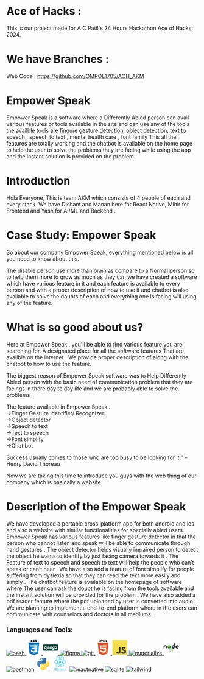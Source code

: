 # Ace of Hacks :
This is our project made for A C Patil's 24 Hours Hackathon Ace of Hacks 2024.

# We have Branches :
Web Code : https://github.com/OMPOL1705/AOH_AKM

# Empower Speak

Empower Speak is a software where a Differently Abled person can avail various features or tools available in the site and can use any of the tools the availble tools are fingure gesture detection, object detection, text to speech , speech to text , mental health care , font family This all the features are totally working and the chatbot is available on the home page to help the user to solve the problems they are facing while using the app and the instant solution is provided on the problem.

# Introduction

Hola Everyone, This is team AKM which consists of 4 people of each and every stack. We have Dishant and Manan here for React Native, Mihir for Frontend and Yash for AI/ML and Backend .

# Case Study: Empower Speak

So about our company Empower Speak, everything mentioned below is all you need to know about this.

The disable person use more than brain as compare to a Normal person so to help them more to grow as much as they can we have created a software which have various feature in it and each feature is available to every person and with a proper description of how to use it and chatbot is also available to solve the doubts of each and everything one is facing will using any of the feature.   

# What is so good about us?

Here at Empower Speak , you'll be able to find various feature you are searching for. A designated place for all the software features That are availble on the internet . We provide proper description of along with the chatbot to how to use the feature. 
 
The biggest reason of Empower Speak software was to Help Differently Abled person with the basic need of communication problem that they are facings in there day to day life and we are probably able to solve the problems 

The feature available in Empower Speak .
<br /> ->Finger Gesture identifier/ Recognizer.
<br /> ->Object detector
<br /> ->Speech to text
<br /> ->Text to speech
<br /> ->Font simplify 
<br /> ->Chat bot

Success usually comes to those who are too busy to be looking for it.” – Henry David Thoreau

Now we are taking this time to introduce you guys with the web thing of our company which is basically a website.

# Description of the Empower Speak
We have developed a portable cross-platform app for both android and ios and also a website with similar functionalities for specially abled users. Empower Speak has various features like finger gesture detector in that the person who cannot listen and speak will be able to communicate through hand gestures . The object detector helps visually impaired person to detect the object he wants to identify by just facing camera towards it .
The Feature of text to speech and speech to text will help the people who can’t speak or can’t hear . We have also add a feature of font simplify for people suffering from dyslexia so that they can read the text more easily and simply . 
The chatbot feature is available on the homepage of software where The user can ask the doubt he is facing from the tools available and the instant solution will be provided for the problem . We have also added a pdf reader feature where the pdf uploaded by user is converted into audio . 
We are planning to implement a end-to-end platform where in the users can communicate with counselors and doctors in all mediums . 


 
<h3 align="left">Languages and Tools:</h3>
<p align="left"> <a href="https://www.gnu.org/software/bash/" target="_blank" rel="noreferrer"> <img src="https://www.vectorlogo.zone/logos/gnu_bash/gnu_bash-icon.svg" alt="bash" width="40" height="40"/> </a> <a href="https://www.w3schools.com/css/" target="_blank" rel="noreferrer"> <img src="https://raw.githubusercontent.com/devicons/devicon/master/icons/css3/css3-original-wordmark.svg" alt="css3" width="40" height="40"/> </a> <a href="https://www.djangoproject.com/" target="_blank" rel="noreferrer"> <img src="https://raw.githubusercontent.com/devicons/devicon/master/icons/django/django-original.svg" alt="django" width="40" height="40"/> </a> <a href="https://www.figma.com/" target="_blank" rel="noreferrer"> <img src="https://www.vectorlogo.zone/logos/figma/figma-icon.svg" alt="figma" width="40" height="40"/> </a> <a href="https://git-scm.com/" target="_blank" rel="noreferrer"> <img src="https://www.vectorlogo.zone/logos/git-scm/git-scm-icon.svg" alt="git" width="40" height="40"/> </a> <a href="https://www.w3.org/html/" target="_blank" rel="noreferrer"> <img src="https://raw.githubusercontent.com/devicons/devicon/master/icons/html5/html5-original-wordmark.svg" alt="html5" width="40" height="40"/> </a> <a href="https://developer.mozilla.org/en-US/docs/Web/JavaScript" target="_blank" rel="noreferrer"> <img src="https://raw.githubusercontent.com/devicons/devicon/master/icons/javascript/javascript-original.svg" alt="javascript" width="40" height="40"/> </a> <a href="https://materializecss.com/" target="_blank" rel="noreferrer"> <img src="https://raw.githubusercontent.com/prplx/svg-logos/5585531d45d294869c4eaab4d7cf2e9c167710a9/svg/materialize.svg" alt="materialize" width="40" height="40"/> </a> <a href="https://nodejs.org" target="_blank" rel="noreferrer"> <img src="https://raw.githubusercontent.com/devicons/devicon/master/icons/nodejs/nodejs-original-wordmark.svg" alt="nodejs" width="40" height="40"/> </a> <a href="https://postman.com" target="_blank" rel="noreferrer"> <img src="https://www.vectorlogo.zone/logos/getpostman/getpostman-icon.svg" alt="postman" width="40" height="40"/> </a> <a href="https://www.python.org" target="_blank" rel="noreferrer"> <img src="https://raw.githubusercontent.com/devicons/devicon/master/icons/python/python-original.svg" alt="python" width="40" height="40"/> </a> <a href="https://reactjs.org/" target="_blank" rel="noreferrer"> <img src="https://raw.githubusercontent.com/devicons/devicon/master/icons/react/react-original-wordmark.svg" alt="react" width="40" height="40"/> </a> <a href="https://reactnative.dev/" target="_blank" rel="noreferrer"> <img src="https://reactnative.dev/img/header_logo.svg" alt="reactnative" width="40" height="40"/> </a> <a href="https://www.sqlite.org/" target="_blank" rel="noreferrer"> <img src="https://www.vectorlogo.zone/logos/sqlite/sqlite-icon.svg" alt="sqlite" width="40" height="40"/> </a> <a href="https://tailwindcss.com/" target="_blank" rel="noreferrer"> <img src="https://www.vectorlogo.zone/logos/tailwindcss/tailwindcss-icon.svg" alt="tailwind" width="40" height="40"/> </a> </p>
